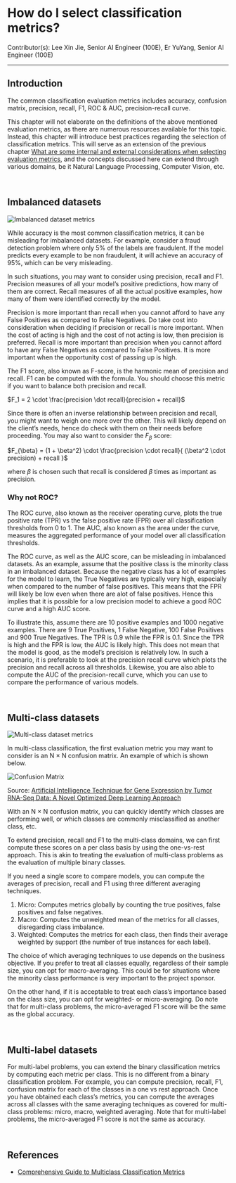 # How do I select classification metrics?

Contributor(s): Lee Xin Jie, Senior AI Engineer (100E), Er YuYang, Senior AI Engineer (100E)

---

## Introduction
The common classification evaluation metrics includes accuracy, confusion matrix, precision, recall, F1, ROC & AUC, precision-recall curve. 

This chapter will not elaborate on the definitions of the above mentioned evaluation metrics, as there are numerous resources available for this topic. Instead, this chapter will introduce best practices regarding the selection of classification metrics. This will serve as an extension of the previous chapter [What are some internal and external considerations when selecting evaluation metrics](optimising-and-satisficing.md), and the concepts discussed here can extend through various domains, be it Natural Language Processing, Computer Vision, etc.

<br/>

## Imbalanced datasets

![Imbalanced dataset metrics](../assets/images/diagrams/imbalanced-data-metrics.png)

While accuracy is the most common classification metrics, it can be misleading for imbalanced datasets. For example, consider a fraud detection problem where only 5% of the labels are fraudulent. If the model predicts every example to be non fraudulent, it will achieve an accuracy of 95%, which can be very misleading.

In such situations, you may want to consider using precision, recall and F1. Precision measures of all your model’s positive predictions, how many of them are correct. Recall measures of all the actual positive examples, how many of them were identified correctly by the model. 

Precision is more important than recall when you cannot afford to have any False Positives as compared to False Negatives. Do take cost into consideration when deciding if precision or recall is more important. When the cost of acting is high and the cost of not acting is low, then precision is preferred. Recall is more important than precision when you cannot afford to have any False Negatives as compared to False Positives. It is more important when the opportunity cost of passing up is high.

The F1 score, also known as F-score, is the harmonic mean of precision and recall. F1 can be computed with the formula. You should choose this metric if you want to balance both precision and recall.

$F_1 = 2 \cdot \frac{precision \dot recall}{precision + recall}$

Since there is often an inverse relationship between precision and recall, you might want to weigh one more over the other. This will likely depend on the client’s needs, hence do check with them on their needs before proceeding. You may also want to consider the $F_{\beta}$ score:

$F_{\beta} = (1 + \beta^2) \cdot \frac{precision \cdot recall}{ (\beta^2 \cdot precision) + recall }$

where $\beta$ is chosen such that recall is considered $\beta$ times as important as precision.

### Why not ROC?
 The ROC curve, also known as the receiver operating curve, plots the true positive rate (TPR) vs the false positive rate (FPR) over all classification thresholds from 0 to 1. The AUC, also known as the area under the curve, measures the aggregated performance of your model over all classification thresholds.

 The ROC curve, as well as the AUC score, can be misleading in imbalanced datasets. As an example, assume that the positive class is the minority class in an imbalanced dataset.  Because the negative class has a lot of examples for the model to learn, the True Negatives are typically very high, especially when compared to the number of false positives. This means that the FPR will likely be low even when there are alot of false positives. Hence this implies that it is possible for a low precision model to achieve a good ROC curve and a high AUC score.  

 To illustrate this, assume there are 10 positive examples and 1000 negative examples. There are 9 True Positives, 1 False Negative, 100 False Positives and 900 True Negatives. The TPR is 0.9 while the FPR is 0.1. Since the TPR is high and the FPR is low, the AUC is likely high. This does not mean that the model is good, as the model’s precision is relatively low. In such a scenario, it is preferable to look at the precision recall curve which plots the precision and recall across all thresholds. Likewise, you are also able to compute the AUC of the precision-recall curve, which you can use to compare the performance of various models.

<br/>

## Multi-class datasets

![Multi-class dataset metrics](../assets/images/diagrams/multi-class-metrics.png)

In multi-class classification, the first evaluation metric you may want to consider is an N $\times$ N confusion matrix. An example of which is shown below.

![Confusion Matrix](../assets/images/diagrams/confusion-matrix.png)

Source: [Artificial Intelligence Technique for Gene Expression by Tumor RNA-Seq Data: A Novel Optimized Deep Learning Approach](https://www.researchgate.net/profile/Tahmina-Zebin/publication/332526113/figure/fig4/AS:762078440747009@1558705067842/Confusion-matrix-of-the-test-dataset.ppm)

With an N $\times$ N confusion matrix, you can quickly identify which classes are performing well, or which classes are commonly misclassified as another class, etc.

To extend precision, recall and F1 to the multi-class domains, we can first compute these scores on a per class basis by using the one-vs-rest approach. This is akin to treating the evaluation of multi-class problems as the evaluation of multiple binary classes.

If you need a single score to compare models, you can compute the averages of precision, recall and F1 using three different averaging techniques.
1. Micro: Computes metrics globally by counting the true positives, false positives and false negatives.
2. Macro: Computes the unweighted mean of the metrics for all classes, disregarding class imbalance.
3. Weighted: Computes the metrics for each class, then finds their average weighted by support (the number of true instances for each label).

The choice of which averaging techniques to use depends on the business objective. If you prefer to treat all classes equally, regardless of their sample size, you can opt for macro-averaging. This could be for situations where the minority class performance is very important to the project sponsor. 

On the other hand, if it is acceptable to treat each class’s importance based on the class size, you can opt for weighted- or micro-averaging. Do note that for multi-class problems, the micro-averaged F1 score will be the same as the global accuracy.

<br/>

## Multi-label datasets
For multi-label problems, you can extend the binary classification metrics by computing each metric per class. This is no different from a binary classification problem. For example, you can compute precision, recall, F1, confusion matrix for each of the classes in a one vs rest approach.  Once you have obtained each class’s metrics, you can compute the averages across all classes with the same averaging techniques as covered for multi-class problems: micro, macro, weighted averaging. Note that for multi-label problems, the micro-averaged F1 score is not the same as accuracy.

<br/>

## References

- [Comprehensive Guide to Multiclass Classification Metrics](https://towardsdatascience.com/comprehensive-guide-on-multiclass-classification-metrics-af94cfb83fbd)
